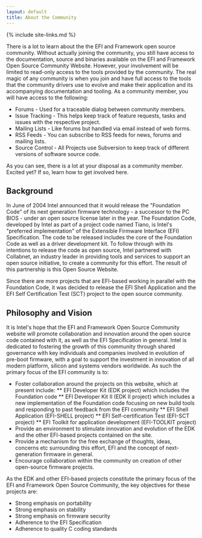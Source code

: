 ```yaml
---
layout: default
title: About the Community
---
```

{% include site-links.md %}

There is a lot to learn about the the EFI and Framework open source community. Without actually joining the community, you still have access to the documentation, source and binaries available on the EFI and Framework Open Source Community Website. However, your involvement will be limited to read-only access to the tools provided by the community. The real magic of any community is when you join and have full access to the tools that the community drivers use to evolve and make their application and its accompanying documentation and tooling. As a community member, you will have access to the following:

* Forums - Used for a traceable dialog between community members.
* Issue Tracking - This helps keep track of feature requests, tasks and issues with the respective project.
* Mailing Lists - Like forums but handled via email instead of web forms.
* RSS Feeds - You can subscribe to RSS feeds for news, forums and mailing lists.
* Source Control - All Projects use Subversion to keep track of different versions of software source code.

As you can see, there is a lot at your disposal as a community member. Excited yet? If so, learn how to get involved here.

## Background


In June of 2004 Intel announced that it would release the "Foundation Code" of its next generation firmware technology - a successor to the PC BIOS - under an open source license later in the year. The Foundation Code, developed by Intel as part of a project code named Tiano, is Intel's "preferred implementation" of the Extensible Firmware Interface (EFI) Specification. The code to be released includes the core of the Foundation Code as well as a driver development kit. To follow through with its intentions to release the code as open source, Intel partnered with Collabnet, an industry leader in providing tools and services to support an open source initiative, to create a community for this effort. The result of this partnership is this Open Source Website.

Since there are more projects that are EFI-based working in parallel with the Foundation Code, it was decided to release the EFI Shell Application and the EFI Self Certification Test (SCT) project to the open source community.

## Philosophy and Vision


It is Intel's hope that the EFI and Framework Open Source Community website will promote collaboration and innovation around the open source code contained with it, as well as the EFI Specification in general. Intel is dedicated to fostering the growth of this community through shared governance with key individuals and companies involved in evolution of pre-boot firmware, with a goal to support the investment in innovation of all modern platform, silicon and systems vendors worldwide. As such the primary focus of the EFI community is to:

* Foster collaboration around the projects on this website, which at present include:
** EFI Developer Kit (EDK project) which includes the Foundation code
** EFI Developer Kit II (EDK II project) which includes a new implementation of the Foundation code focusing on new build tools and responding to past feedback from the EFI community
** EFI Shell Application (EFI-SHELL project)
** EFI Self-certification Test (EFI-SCT project)
** EFI Toolkit for application development (EFI-TOOLKIT project)
* Provide an environment to stimulate innovation and evolution of the EDK and the other EFI-based projects contained on the site.
* Provide a mechanism for the free exchange of thoughts, ideas, concerns etc surrounding this effort, EFI and the concept of next-generation firmware in general.
* Encourage collaboration within the community on creation of other open-source firmware projects.

As the EDK and other EFI-based projects constitute the primary focus of the EFI and Framework Open Source Community,  the key objectives for these projects are:

* Strong emphasis on portability
* Strong emphasis on stability
* Strong emphasis on firmware security
* Adherence to the EFI Specification
* Adherence to quality C coding standards
